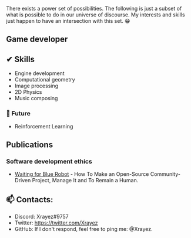 There exists a power set of possibilities. The following is just a subset of what is possible to do in our universe of discourse. My interests and skills just happen to have an intersection with this set. 😁

## Game developer

## ✔ Skills
- Engine development
- Computational geometry
- Image processing
- 2D Physics
- Music composing

### 🎯 Future
- Reinforcement Learning

## Publications

### Software development ethics

- [Waiting for Blue Robot](https://waiting-for-blue-robot.gitlab.io/index.html) - How To Make an Open-Source Community-Driven Project, Manage It and To Remain a Human.

## 📫 Contacts:
  - Discord: Xrayez#9757
  - Twitter: https://twitter.com/Xrayez
  - GitHub: If I don't respond, feel free to ping me: @Xrayez.
